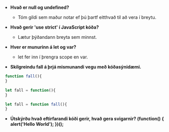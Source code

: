 - <b>Hvað er null og undefined?</b> 
  * Tóm gildi sem maður notar ef þú þartf eitthvað til að vera í breytu.
- <b>Hvað gerir 'use strict' í JavaScript kóða?</b> 
  * Lætur þýðandann breyta sem minnst.
- <b>Hver er munurinn á let og var?</b>
  * let fer inn í þrengra scope en var.

- <b>Skilgreindu fall á þrjá mismunandi vegu með kóðasýnidæmi.</b>
 ```javascript
  function fall(){
  }
  ```
  
 ```javascript
  let fall = function(){
  }
  ```
  
 ```javascript
  let fall = function fall(){
  }
  ```
- <b>Útskýrðu hvað eftirfarandi kóði gerir, hvað gera svigarnir?
 (function() { alert('Hello World'); })(); </b>
